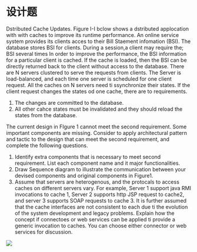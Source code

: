 # 设计题

Dstributed Cache Updates. Figure I-I bclow shows  a dstributed applocation with  with caches to improve its runtime performance. An online  service  system provides its clients acces to their Bill Staement infomation (BSI). The database stores BSI for clients. During a session,a client may require the; BSI several times In order to improve the performance, the BSI information for a particular client is cached. If the cache is loaded, then the BSI can be directly returned back to the client without access to the database. There are N servers clustered to serve the requests from clients. The Server is load-balanced, and each time one server is scheduled for one client request. All the caches on N servers need ti ssynchronize their states. If the client request changes the states od one cache, there are to requirements.

1. The changes are committed to the database.
2. All other cahce states must be invalidated and they should reload the states from the database.



The current design in FIgure 1 cannot meet the second requirement. Some important components are missing. Consider to apply architectural pattern and tactic to the design that can meet the second requirement, and complete the following questions.

1. Identify extra components that is necessary to meet  second requirement. List each component name and it major functionalities.
2. Draw Sequence diagram to illustrate the communication between your devised components and original components in Figure1.
3. Assume that servers are heterogenous, and the protocals to access caches on different servers vary. For example, Server 1 support java RMI invocations to cache 1, Server 2 supports http JSP request to cache2,  and server 3 supports SOAP requests to cache 3. It is further assumed that the cache interfaces are not consistent to each due ti the evolution of the system development and legacy problems. Explain how the concept if connectoes or web services can be applied ti provide a generic invocation to caches. You can choose either connector or web services for discussion.



![](/Users/law/Documents/Notes/resource/img.jpg)

